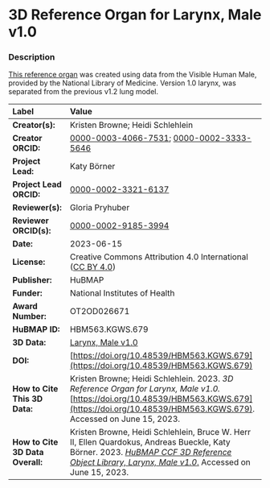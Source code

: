 # 3D Reference Organ for Larynx, Male v1.0

### Description
[This reference organ](https://hubmapconsortium.github.io/ccf/pages/ccf-3d-reference-library.html) was created using data from the Visible Human Male, provided by the National Library of Medicine. Version 1.0 larynx, was separated from the previous v1.2 lung model.

| Label | Value |
| :------------- |:-------------|
| **Creator(s):** | Kristen Browne; Heidi Schlehlein |
| **Creator ORCID:** | [0000-0003-4066-7531](https://orcid.org/0000-0003-4066-7531); [0000-0002-3333-5646](https://orcid.org/0000-0002-3333-5646)|
| **Project Lead:** | Katy B&ouml;rner |
| **Project Lead ORCID:** | [0000-0002-3321-6137](https://orcid.org/0000-0002-3321-6137) |
| **Reviewer(s):** | Gloria Pryhuber |
| **Reviewer ORCID(s):** |[0000-0002-9185-3994](https://doi.org/10.5072/0000-0002-9185-3994)|
| **Date:** | 2023-06-15 |
| **License:** | Creative Commons Attribution 4.0 International ([CC BY 4.0](https://creativecommons.org/licenses/by/4.0/)) |
| **Publisher:** | HuBMAP |
| **Funder:** | National Institutes of Health |
| **Award Number:** | OT2OD026671 |
| **HuBMAP ID:** | HBM563.KGWS.679 |
| **3D Data:** | [Larynx, Male v1.0](https://hubmapconsortium.github.io/ccf-releases/v1.4/models/3d-vh-m-larynx.glb) |
| **DOI:** | [https://doi.org/10.48539/HBM563.KGWS.679](https://doi.org/10.48539/HBM563.KGWS.679) |
| **How to Cite This 3D Data:** |  Kristen Browne; Heidi Schlehlein. 2023. *3D Reference Organ for Larynx, Male v1.0.* [https://doi.org/10.48539/HBM563.KGWS.679](https://doi.org/10.48539/HBM563.KGWS.679). Accessed on June 15, 2023. |
| **How to Cite 3D Data Overall:** | Kristen Browne, Heidi Schlehlein, Bruce W. Herr II, Ellen Quardokus, Andreas Bueckle, Katy B&ouml;rner. 2023. [*HuBMAP CCF 3D Reference Object Library, Larynx, Male v1.0*.](https://humanatlas.io/3d-reference-library) Accessed on June 15, 2023. | 
